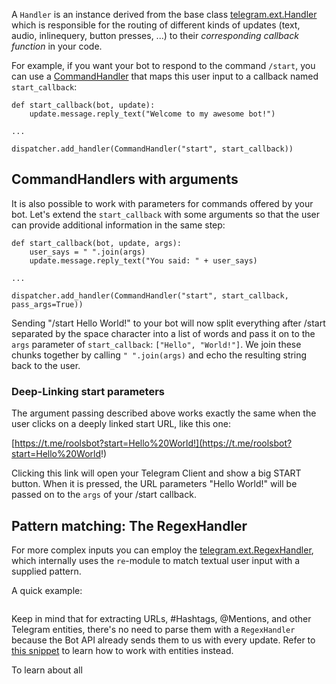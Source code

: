 A `Handler` is an instance derived from the base class [telegram.ext.Handler](https://python-telegram-bot.readthedocs.io/en/latest/telegram.ext.handler.html#telegram.ext.Handler) which is responsible for the routing of different kinds of updates (text, audio, inlinequery, button presses, ...) to their _corresponding callback function_ in your code.

For example, if you want your bot to respond to the command `/start`, you can use a [CommandHandler](https://python-telegram-bot.readthedocs.io/en/latest/telegram.ext.commandhandler.html) that maps this user input to a callback named `start_callback`:
```
def start_callback(bot, update):
    update.message.reply_text("Welcome to my awesome bot!")

...

dispatcher.add_handler(CommandHandler("start", start_callback))
```

## CommandHandlers with arguments

It is also possible to work with parameters for commands offered by your bot. Let's extend the `start_callback` with some arguments so that the user can provide additional information in the same step:

```
def start_callback(bot, update, args):
    user_says = " ".join(args)
    update.message.reply_text("You said: " + user_says)

...

dispatcher.add_handler(CommandHandler("start", start_callback, pass_args=True))
```

Sending "/start Hello World!" to your bot will now split everything after /start separated by the space character into a list of words and pass it on to the `args` parameter of `start_callback`: `["Hello", "World!"]`. We join these chunks together by calling `" ".join(args)` and echo the resulting string back to the user.

### Deep-Linking start parameters
The argument passing described above works exactly the same when the user clicks on a deeply linked start URL, like this one:

[https://t.me/roolsbot?start=Hello%20World!](https://t.me/roolsbot?start=Hello%20World!)

Clicking this link will open your Telegram Client and show a big START button. When it is pressed, the URL parameters "Hello World!" will be passed on to the `args` of your /start callback.


## Pattern matching: The RegexHandler

For more complex inputs you can employ the [telegram.ext.RegexHandler](https://python-telegram-bot.readthedocs.io/en/latest/telegram.ext.regexhandler.html), which internally uses the `re`-module to match textual user input with a supplied pattern.

A quick example:
```

```

Keep in mind that for extracting URLs, #Hashtags, @Mentions, and other Telegram entities, there's no need to parse them with a `RegexHandler` because the Bot API already sends them to us with every update. Refer to [this snippet](https://github.com/python-telegram-bot/python-telegram-bot/wiki/Code-snippets#message-entities) to learn how to work with entities instead.


To learn about all 
